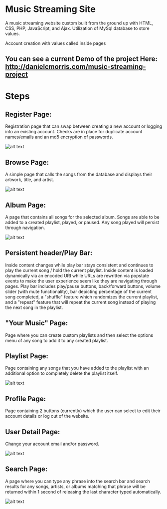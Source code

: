 # Music Streaming Site

A music streaming website custom built from the ground up with HTML, CSS, PHP, JavaScript, and Ajax. Utilization of MySql database to store values.

Account creation with values called inside pages

## You can see a current Demo of the project Here: http://danielcmorris.com/music-streaming-project 


# Steps

## Register Page:
Registration page that can swap between creating a new account or logging into an existing account. Checks are in place for duplicate account names/emails and an md5 encryption of passwords.

![alt text](http://danielcmorris.com/music-streaming-project/assets/images/page-register.png)


## Browse Page:
A simple page that calls the songs from the database and displays their artwork, title, and artist.

![alt text](http://danielcmorris.com/music-streaming-project/assets/images/page-browse.png)

## Album Page:
A page that contains all songs for the selected album. Songs are able to be added to a created playlist, played, or paused. Any song played will persist through navigation.

![alt text](http://danielcmorris.com/music-streaming-project/assets/images/page-album.png)

## Persistent header/Play Bar:
Inside content changes while play bar stays consistent and continues to play the current song / hold the current playlist. Inside content is loaded dynamically via an encoded URI while URLs are rewritten via popstate events to make the user experience seem like they are navigating through pages.
Play bar includes play/pause buttons, back/forward buttons, volume slider (with mute functionality), bar depicting percentage of the current song completed, a "shuffle" feature which randomizes the current playlist, and a "repeat" feature that will repeat the current song instead of playing the next song in the playlist.

## "Your Music" Page:
Page where you can create custom playlists and then select the options menu of any song to add it to any created playlist.

## Playlist Page:
Page containing any songs that you have added to the playlist with an additional option to completely delete the playlist itself.

![alt text](http://danielcmorris.com/music-streaming-project/assets/images/page-playlist.png)

## Profile Page:
Page containing 2 buttons (currently) which the user can select to edit their account details or log out of the website.

## User Detail Page:
Change your account email and/or password.

![alt text](http://danielcmorris.com/music-streaming-project/assets/images/page-details.png)

## Search Page:
A page where you can type any phrase into the search bar and search results for any songs, artists, or albums matching that phrase will be returned within 1 second of releasing the last character typed automatically.

![alt text](http://danielcmorris.com/music-streaming-project/assets/images/page-search.png)
